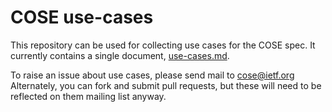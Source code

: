 # COSE use-cases

This repository can be used for collecting use cases for the COSE
spec.
It currently contains a single document, [use-cases.md](https://github.com/cose-spec/use-cases/blob/master/use-cases.md).

To raise an issue about use cases, please send mail to [cose@ietf.org](mailto:cose@ietf.org?Subject=Use%20cases)
Alternately, you can fork and submit pull requests, but these will need to be reflected on them mailing list anyway.
